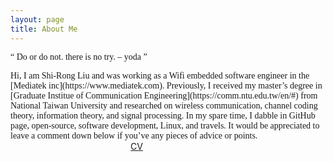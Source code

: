 ```yaml
---
layout: page
title: About Me
---
```


<!-- Quote  -->
<p class="message" style="font-family:cursive"><q>
Do or do not. there is no try. – yoda
</q></p>

<!-- Introduction  -->
<span style="font-family:serif" >
Hi, I am Shi-Rong Liu and was working as a Wifi embedded software engineer in the [Mediatek inc](https://www.mediatek.com). Previously, I received my master’s degree in [Graduate Institue of Communication Engineering](https://comm.ntu.edu.tw/en/#) from National Taiwan University and researched on wireless communication, channel coding theory, information theory, and signal processing.
</span>

<span style="font-family:serif" >
In my spare time, I dabble in GitHub page, open-source, software development, Linux, and travels.
</span>

<span style="font-family:serif" >
It would be appreciated to leave a comment down below if you’ve any pieces of advice or points.
</span>

<!-- Icon Link -->
<div style="text-align: center;">
<a style="margin-right: 20px;" href="https://app.hubspot.com/documents/4819050/view/28222594?accessId=94688e" target="_blank" title="Curriculum vitae" class="x1"><i class="far fa-file-alt fa-2x" style="cursor: pointer"></i>CV</a>
<a style="margin-right: 20px;" href="mailto:qazqazqaz850@gmail.com" target="_blank" title="Email Page" class="x1"><i class="far fa-envelope fa-2x" style="cursor: pointer"></i></a>
<a style="margin-right: 20px;" href="https://github.com/s311354" target="_blank" title="Github Page" class="x1"><i class="fab fa-github fa-2x" style="cursor: pointer"></i></a>
<a style="margin-right: 20px;" href="https://www.instagram.com/liulouis0419" target="_blank" title="Instagram Page" class="x1"><i class="fab fa-instagram fa-2x" style="cursor: pointer"></i></a>
<a style="margin-right: 20px;" href="https://www.linkedin.com/in/shirongliu/" target="_blank" title="Linkedin Page" class="x1"><i class="fab fa-linkedin fa-2x" style="cursor: pointer"></i></a>
</div>

